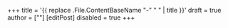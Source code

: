 +++
title = '{{ replace .File.ContentBaseName "-" " " | title }}'
draft = true
author = [""]
[editPost]
disabled = true
+++
